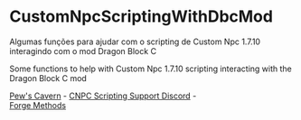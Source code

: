 # CustomNpcScriptingWithDbcMod
Algumas funções para ajudar com o scripting de Custom Npc 1.7.10 interagindo com o mod Dragon Block C 








Some functions to help with Custom Npc 1.7.10 scripting interacting with the Dragon Block C mod

[Pew's Cavern](https://customnpcscripts.com/pew) - 
[CNPC Scripting Support Discord](https://discord.gg/4a24F2z) -   
[Forge Methods](https://github.com/KevyPorter/Minecraft-Forge-Utils)
